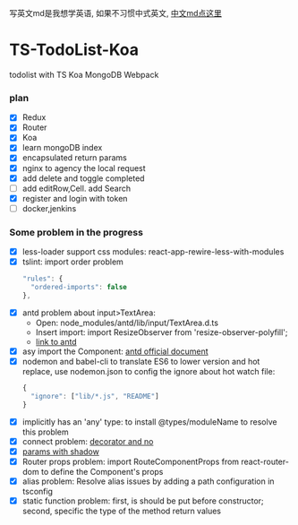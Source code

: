 写英文md是我想学英语, 如果不习惯中式英文, [中文md点这里](https://github.com/binyellow/TS-TodoList-Koa/tree/develop-zh)
# TS-TodoList-Koa
todolist with TS Koa MongoDB Webpack

### plan
- [x] Redux
- [x] Router
- [x] Koa
- [x] learn mongoDB index
- [x] encapsulated return params
- [x] nginx to agency the local request
- [x] add delete and toggle completed
- [ ] add editRow,Cell. add Search
- [x] register and login with token
- [ ] docker,jenkins

### Some problem in the progress
- [x] less-loader support css modules: react-app-rewire-less-with-modules
- [x] tslint: import order problem
    ```js
    "rules": {
      "ordered-imports": false
    },
    ```
- [x] antd problem about input>TextArea: 
  - Open: node_modules/antd/lib/input/TextArea.d.ts
  - Insert import: import ResizeObserver from 'resize-observer-polyfill';
  - [link to antd](https://github.com/ant-design/ant-design/issues/13405)
- [x] asy import the Component: [antd official document](https://ant.design/docs/react/use-in-typescript-cn)
- [x] nodemon and babel-cli to translate ES6 to lower version and hot replace, use nodemon.json to config the ignore about hot watch file: 
    ```js
    {   
      "ignore": ["lib/*.js", "README"] 
    }
    ```
- [x] implicitly has an 'any' type: to install @types/moduleName to resolve this problem
- [x] connect problem: [decorator and no](https://stackoverflow.com/questions/46861839/typescript-connect-react-redux-decorator-with-stateful-component)
- [x] [params with shadow](https://stackoverflow.com/questions/52968903/shadowed-name-in-typescript-and-react-redux)
- [x] Router props problem: import RouteComponentProps from react-router-dom to define the Component's props
- [x] alias problem: Resolve alias issues by adding a path configuration in tsconfig
- [x] static function problem: first, is should be put before constructor; second, specific the type of the method return values